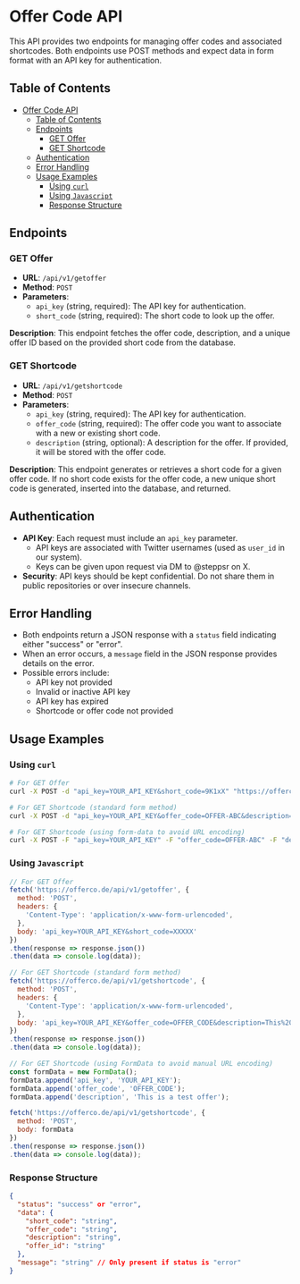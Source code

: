 
# Offer Code API

This API provides two endpoints for managing offer codes and associated shortcodes. Both endpoints use POST methods and expect data in form format with an API key for authentication.

## Table of Contents
- [Offer Code API](#offer-code-api)
  - [Table of Contents](#table-of-contents)
  - [Endpoints](#endpoints)
    - [GET Offer](#get-offer)
    - [GET Shortcode](#get-shortcode)
  - [Authentication](#authentication)
  - [Error Handling](#error-handling)
  - [Usage Examples](#usage-examples)
    - [Using `curl`](#using-curl)
    - [Using `Javascript`](#using-javascript)
    - [Response Structure](#response-structure)

## Endpoints

### GET Offer
- **URL**: `/api/v1/getoffer`
- **Method**: `POST`
- **Parameters**:
  - `api_key` (string, required): The API key for authentication.
  - `short_code` (string, required): The short code to look up the offer.

**Description**: This endpoint fetches the offer code, description, and a unique offer ID based on the provided short code from the database.

### GET Shortcode
- **URL**: `/api/v1/getshortcode`
- **Method**: `POST`
- **Parameters**:
  - `api_key` (string, required): The API key for authentication.
  - `offer_code` (string, required): The offer code you want to associate with a new or existing short code.
  - `description` (string, optional): A description for the offer. If provided, it will be stored with the offer code.

**Description**: This endpoint generates or retrieves a short code for a given offer code. If no short code exists for the offer code, a new unique short code is generated, inserted into the database, and returned.

## Authentication
- **API Key**: Each request must include an `api_key` parameter. 
  - API keys are associated with Twitter usernames (used as `user_id` in our system).
  - Keys can be given upon request via DM to @steppsr on X.
- **Security**: API keys should be kept confidential. Do not share them in public repositories or over insecure channels.

## Error Handling
- Both endpoints return a JSON response with a `status` field indicating either "success" or "error".
- When an error occurs, a `message` field in the JSON response provides details on the error.
- Possible errors include:
  - API key not provided
  - Invalid or inactive API key
  - API key has expired
  - Shortcode or offer code not provided

## Usage Examples

### Using `curl`

```bash
# For GET Offer
curl -X POST -d "api_key=YOUR_API_KEY&short_code=9K1xX" "https://offerco.de/api/v1/getoffer"

# For GET Shortcode (standard form method)
curl -X POST -d "api_key=YOUR_API_KEY&offer_code=OFFER-ABC&description=This%20is%20a%20test%20offer" "https://offerco.de/api/v1/getshortcode"

# For GET Shortcode (using form-data to avoid URL encoding)
curl -X POST -F "api_key=YOUR_API_KEY" -F "offer_code=OFFER-ABC" -F "description=This is a test offer" "https://offerco.de/api/v1/getshortcode"
```

### Using `Javascript`

```javascript
// For GET Offer
fetch('https://offerco.de/api/v1/getoffer', {
  method: 'POST',
  headers: {
    'Content-Type': 'application/x-www-form-urlencoded',
  },
  body: 'api_key=YOUR_API_KEY&short_code=XXXXX'
})
.then(response => response.json())
.then(data => console.log(data));

// For GET Shortcode (standard form method)
fetch('https://offerco.de/api/v1/getshortcode', {
  method: 'POST',
  headers: {
    'Content-Type': 'application/x-www-form-urlencoded',
  },
  body: 'api_key=YOUR_API_KEY&offer_code=OFFER_CODE&description=This%20is%20a%20test%20offer'
})
.then(response => response.json())
.then(data => console.log(data));

// For GET Shortcode (using FormData to avoid manual URL encoding)
const formData = new FormData();
formData.append('api_key', 'YOUR_API_KEY');
formData.append('offer_code', 'OFFER_CODE');
formData.append('description', 'This is a test offer');

fetch('https://offerco.de/api/v1/getshortcode', {
  method: 'POST',
  body: formData
})
.then(response => response.json())
.then(data => console.log(data));
```

### Response Structure
```json
{
  "status": "success" or "error",
  "data": {
    "short_code": "string",
    "offer_code": "string",
    "description": "string",
    "offer_id": "string"
  },
  "message": "string" // Only present if status is "error"
}
```